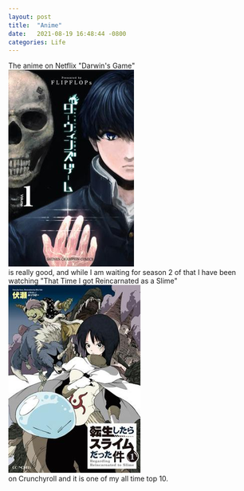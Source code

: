 ```yaml
---
layout: post
title:  "Anime"
date:   2021-08-19 16:48:44 -0800
categories: Life
---
```


The anime on Netflix "Darwin's Game"<br clear="all"><img src="/images/Darwin's_Game,_volume_1.jpg" alt=""><br clear="all"> is really good, and while I am waiting for season 2 of that I have been watching "That Time I got Reincarnated as a Slime"<br clear="all"><img src="/images/That_Time_I_Got_Reincarnated_as_a_Slime_light_novel_volume_1_cover.jpg" alt=""><br clear="all"> on Crunchyroll and it is one of my all
time top 10. 
 

